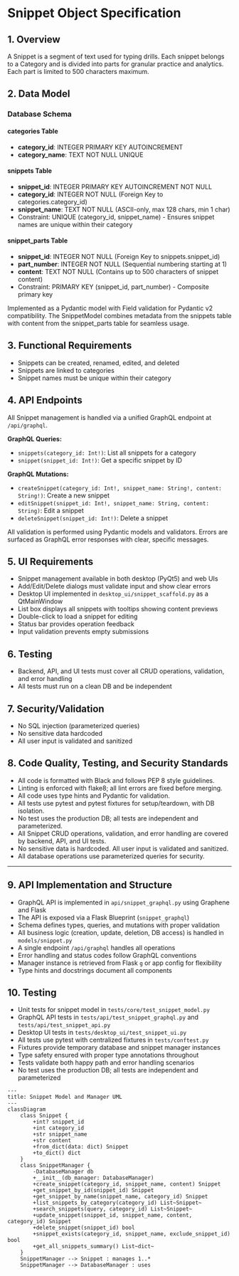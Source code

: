 # Snippet Object Specification

## 1. Overview
A Snippet is a segment of text used for typing drills. Each snippet belongs to a Category and is divided into parts for granular practice and analytics. Each part is limited to 500 characters maximum.

## 2. Data Model

### Database Schema

#### categories Table
- **category_id**: INTEGER PRIMARY KEY AUTOINCREMENT
- **category_name**: TEXT NOT NULL UNIQUE

#### snippets Table
- **snippet_id**: INTEGER PRIMARY KEY AUTOINCREMENT NOT NULL
- **category_id**: INTEGER NOT NULL (Foreign Key to categories.category_id)
- **snippet_name**: TEXT NOT NULL (ASCII-only, max 128 chars, min 1 char)
- Constraint: UNIQUE (category_id, snippet_name) - Ensures snippet names are unique within their category

#### snippet_parts Table
- **snippet_id**: INTEGER NOT NULL (Foreign Key to snippets.snippet_id)
- **part_number**: INTEGER NOT NULL (Sequential numbering starting at 1)
- **content**: TEXT NOT NULL (Contains up to 500 characters of snippet content)
- Constraint: PRIMARY KEY (snippet_id, part_number) - Composite primary key

Implemented as a Pydantic model with Field validation for Pydantic v2 compatibility. The SnippetModel combines metadata from the snippets table with content from the snippet_parts table for seamless usage.

## 3. Functional Requirements
- Snippets can be created, renamed, edited, and deleted
- Snippets are linked to categories
- Snippet names must be unique within their category

## 4. API Endpoints
All Snippet management is handled via a unified GraphQL endpoint at `/api/graphql`.

**GraphQL Queries:**
- `snippets(category_id: Int!)`: List all snippets for a category
- `snippet(snippet_id: Int!)`: Get a specific snippet by ID

**GraphQL Mutations:**
- `createSnippet(category_id: Int!, snippet_name: String!, content: String!)`: Create a new snippet
- `editSnippet(snippet_id: Int!, snippet_name: String, content: String)`: Edit a snippet
- `deleteSnippet(snippet_id: Int!)`: Delete a snippet

All validation is performed using Pydantic models and validators. Errors are surfaced as GraphQL error responses with clear, specific messages.

## 5. UI Requirements
- Snippet management available in both desktop (PyQt5) and web UIs
- Add/Edit/Delete dialogs must validate input and show clear errors
- Desktop UI implemented in `desktop_ui/snippet_scaffold.py` as a QtMainWindow
- List box displays all snippets with tooltips showing content previews
- Double-click to load a snippet for editing
- Status bar provides operation feedback
- Input validation prevents empty submissions

## 6. Testing
- Backend, API, and UI tests must cover all CRUD operations, validation, and error handling
- All tests must run on a clean DB and be independent

## 7. Security/Validation
- No SQL injection (parameterized queries)
- No sensitive data hardcoded
- All user input is validated and sanitized

## 8. Code Quality, Testing, and Security Standards
- All code is formatted with Black and follows PEP 8 style guidelines.
- Linting is enforced with flake8; all lint errors are fixed before merging.
- All code uses type hints and Pydantic for validation.
- All tests use pytest and pytest fixtures for setup/teardown, with DB isolation.
- No test uses the production DB; all tests are independent and parameterized.
- All Snippet CRUD operations, validation, and error handling are covered by backend, API, and UI tests.
- No sensitive data is hardcoded. All user input is validated and sanitized.
- All database operations use parameterized queries for security.

---

## 9. API Implementation and Structure
- GraphQL API is implemented in `api/snippet_graphql.py` using Graphene and Flask
- The API is exposed via a Flask Blueprint (`snippet_graphql`)
- Schema defines types, queries, and mutations with proper validation
- All business logic (creation, update, deletion, DB access) is handled in `models/snippet.py`
- A single endpoint `/api/graphql` handles all operations
- Error handling and status codes follow GraphQL conventions
- Manager instance is retrieved from Flask `g` or app config for flexibility
- Type hints and docstrings document all components

## 10. Testing
- Unit tests for snippet model in `tests/core/test_snippet_model.py`
- GraphQL API tests in `tests/api/test_snippet_graphql.py` and `tests/api/test_snippet_api.py`
- Desktop UI tests in `tests/desktop_ui/test_snippet_ui.py`
- All tests use pytest with centralized fixtures in `tests/conftest.py`
- Fixtures provide temporary database and snippet manager instances
- Type safety ensured with proper type annotations throughout
- Tests validate both happy path and error handling scenarios
- No test uses the production DB; all tests are independent and parameterized

<!--
Code Review Summary:
- `Snippet` (snippet.py):
  - Pydantic model with strong validation for all fields (ASCII, length, SQLi, integer checks).
  - Uses custom validators for name/content, and provides from_dict/to_dict helpers.
  - Enforces uniqueness and security at the model and manager level.
- `SnippetManager` (snippet_manager.py):
  - Handles all CRUD for snippets, including splitting content into parts (max 500 chars).
  - Validates with Pydantic, checks for uniqueness, and handles DB errors robustly.
  - Methods for create, get by id/name, list by category, search, update, delete, and summary.
  - Uses parameterized queries and logs errors.
  - Follows good separation of concerns and error handling.
-->

```mermaid
---
title: Snippet Model and Manager UML
---
classDiagram
    class Snippet {
        +int? snippet_id
        +int category_id
        +str snippet_name
        +str content
        +from_dict(data: dict) Snippet
        +to_dict() dict
    }
    class SnippetManager {
        -DatabaseManager db
        +__init__(db_manager: DatabaseManager)
        +create_snippet(category_id, snippet_name, content) Snippet
        +get_snippet_by_id(snippet_id) Snippet
        +get_snippet_by_name(snippet_name, category_id) Snippet
        +list_snippets_by_category(category_id) List~Snippet~
        +search_snippets(query, category_id) List~Snippet~
        +update_snippet(snippet_id, snippet_name, content, category_id) Snippet
        +delete_snippet(snippet_id) bool
        +snippet_exists(category_id, snippet_name, exclude_snippet_id) bool
        +get_all_snippets_summary() List~dict~
    }
    SnippetManager --> Snippet : manages 1..*
    SnippetManager --> DatabaseManager : uses
```
